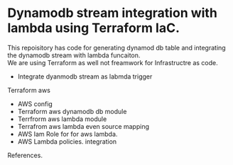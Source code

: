# Dynamodb stream integration with lambda using Terraform IaC.

This repoisitory has code for generating dynamod db table and integrating the dynamodb stream with lambda funcaiton.  
We are using Terraform as well not freamwork for Infrastructre as code. 
- Integrate dyanmodb stream as labmda trigger

Terraform 
aws

- AWS config
- Terraform aws dynamodb db module
- Terrfrorm aws lambda module
- Terrafrom aws lambda even source mapping 
- AWS Iam Role for for aws lambda.
- AWS Lambda policies. integration 

















References.


